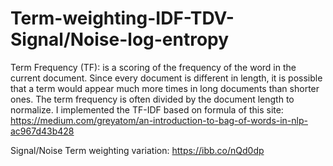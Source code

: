# Term-weighting-IDF-TDV-Signal/Noise-log-entropy


Term Frequency (TF): is a scoring of the frequency of the word in the current document. Since every document is different in length, it is possible that a term would appear much more times in long documents than shorter ones. The term frequency is often divided by the document length to normalize.
I implemented the TF-IDF based on formula of this site: https://medium.com/greyatom/an-introduction-to-bag-of-words-in-nlp-ac967d43b428

Signal/Noise Term weighting variation: https://ibb.co/nQd0dp
